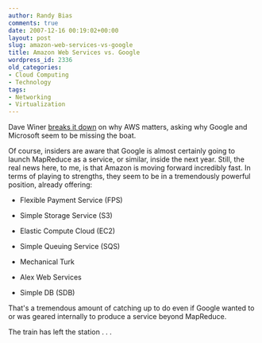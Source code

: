 ```yaml
---
author: Randy Bias
comments: true
date: 2007-12-16 00:19:02+00:00
layout: post
slug: amazon-web-services-vs-google
title: Amazon Web Services vs. Google
wordpress_id: 2336
old_categories:
- Cloud Computing
- Technology
tags:
- Networking
- Virtualization
---
```


Dave Winer [breaks it down](http://www.scripting.com/stories/2007/12/15/amazonRemovesTheDatabaseSc.html) on why AWS matters, asking why Google and Microsoft seem to be missing the boat.

Of course, insiders are aware that Google is almost certainly going to launch MapReduce as a service, or similar, inside the next year.  Still, the real news here, to me, is that Amazon is moving forward incredibly fast.  In terms of playing to strengths, they seem to be in a tremendously powerful position, already offering:




  
  * Flexible Payment Service (FPS)

  
  * Simple Storage Service (S3)

  
  * Elastic Compute Cloud (EC2)

  
  * Simple Queuing Service (SQS)

  
  * Mechanical Turk

  
  * Alex Web Services

  
  * Simple DB (SDB)



That's a tremendous amount of catching up to do even if Google wanted to or was geared internally to produce a service beyond MapReduce.

The train has left the station . . .
